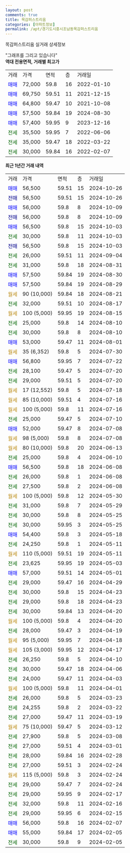 ```yaml
---
layout: post
comments: true
title: 목감퍼스트리움
categories: [아파트정보]
permalink: /apt/경기도시흥시조남동목감퍼스트리움
---
```


목감퍼스트리움 실거래 상세정보

<script type="text/javascript">
  google.charts.load('current', {'packages':['line', 'corechart']});
  google.charts.setOnLoadCallback(drawChart);

  function drawChart() {
    var data = new google.visualization.DataTable();
    data.addColumn('date', '거래일');
    data.addColumn('number', "매매");
    data.addColumn('number', "전세");
    data.addColumn('number', "전매");

    data.addRows([[new Date(Date.parse("2024-10-26")), 56500, null, null], [new Date(Date.parse("2024-10-26")), null, null, 56500], [new Date(Date.parse("2024-10-09")), 56000, null, null], [new Date(Date.parse("2024-10-09")), null, null, 56000], [new Date(Date.parse("2024-10-03")), 56500, null, null], [new Date(Date.parse("2024-10-03")), null, 30000, null], [new Date(Date.parse("2024-10-03")), null, null, 56500], [new Date(Date.parse("2024-09-04")), null, 26000, null], [new Date(Date.parse("2024-08-31")), null, 31000, null], [new Date(Date.parse("2024-08-30")), 57500, null, null], [new Date(Date.parse("2024-08-29")), 57500, null, null], [new Date(Date.parse("2024-08-21")), null, null, null], [new Date(Date.parse("2024-08-17")), null, 32000, null], [new Date(Date.parse("2024-08-15")), null, null, null], [new Date(Date.parse("2024-08-10")), null, 25000, null], [new Date(Date.parse("2024-08-10")), null, 30000, null], [new Date(Date.parse("2024-08-01")), 53000, null, null], [new Date(Date.parse("2024-07-30")), null, null, null], [new Date(Date.parse("2024-07-22")), 56800, null, null], [new Date(Date.parse("2024-07-20")), null, 28100, null], [new Date(Date.parse("2024-07-20")), null, 29000, null], [new Date(Date.parse("2024-07-18")), null, null, null], [new Date(Date.parse("2024-07-16")), null, null, null], [new Date(Date.parse("2024-07-16")), null, null, null], [new Date(Date.parse("2024-07-10")), null, 25000, null], [new Date(Date.parse("2024-07-08")), 52000, null, null], [new Date(Date.parse("2024-07-08")), null, null, null], [new Date(Date.parse("2024-06-13")), null, null, null], [new Date(Date.parse("2024-06-10")), null, 25000, null], [new Date(Date.parse("2024-06-08")), 56500, null, null], [new Date(Date.parse("2024-06-08")), null, 26000, null], [new Date(Date.parse("2024-06-08")), null, 27500, null], [new Date(Date.parse("2024-05-30")), null, null, null], [new Date(Date.parse("2024-05-29")), null, 31000, null], [new Date(Date.parse("2024-05-25")), null, 30000, null], [new Date(Date.parse("2024-05-25")), null, 30000, null], [new Date(Date.parse("2024-05-18")), 54400, null, null], [new Date(Date.parse("2024-05-11")), null, 24250, null], [new Date(Date.parse("2024-05-11")), null, null, null], [new Date(Date.parse("2024-05-03")), null, 23625, null], [new Date(Date.parse("2024-05-01")), 57000, null, null], [new Date(Date.parse("2024-04-29")), null, 29000, null], [new Date(Date.parse("2024-04-23")), null, 30000, null], [new Date(Date.parse("2024-04-23")), null, 29000, null], [new Date(Date.parse("2024-04-20")), null, 30000, null], [new Date(Date.parse("2024-04-20")), null, null, null], [new Date(Date.parse("2024-04-19")), null, 28000, null], [new Date(Date.parse("2024-04-18")), null, null, null], [new Date(Date.parse("2024-04-17")), null, null, null], [new Date(Date.parse("2024-04-10")), null, 26250, null], [new Date(Date.parse("2024-04-06")), null, 30000, null], [new Date(Date.parse("2024-04-03")), null, 24000, null], [new Date(Date.parse("2024-04-01")), null, null, null], [new Date(Date.parse("2024-03-23")), null, 26000, null], [new Date(Date.parse("2024-03-22")), null, 24255, null], [new Date(Date.parse("2024-03-19")), null, 27000, null], [new Date(Date.parse("2024-03-12")), null, null, null], [new Date(Date.parse("2024-03-08")), null, 27900, null], [new Date(Date.parse("2024-03-01")), null, 27000, null], [new Date(Date.parse("2024-02-28")), null, 28000, null], [new Date(Date.parse("2024-02-24")), null, 27000, null], [new Date(Date.parse("2024-02-24")), null, null, null], [new Date(Date.parse("2024-02-24")), null, 29000, null], [new Date(Date.parse("2024-02-17")), null, 29000, null], [new Date(Date.parse("2024-02-16")), null, 32000, null], [new Date(Date.parse("2024-02-15")), null, 29000, null], [new Date(Date.parse("2024-02-07")), 56000, null, null], [new Date(Date.parse("2024-02-05")), 55000, null, null], [new Date(Date.parse("2024-02-05")), null, 30000, null]]);

    var options = {
      hAxis: {
        format: 'yyyy/MM/dd'
      },    
      lineWidth: 0,
      pointsVisible: true,    
      title: '최근 1년간 유형별 실거래가 분포',
      legend: { position: 'bottom' }
    };

    var formatter = new google.visualization.NumberFormat({pattern:'###,###'} );
    formatter.format(data, 1);
    formatter.format(data, 2);
    
    setTimeout(function() {
        var chart = new google.visualization.LineChart(document.getElementById('columnchart_material'));
        chart.draw(data, (options));
        document.getElementById('loading').style.display = 'none';
    }, 200);
  }
</script>


<div id="loading" style="z-index:20; display: block; margin-left: 0px">"그래프를 그리고 있습니다"</div>
<div id="columnchart_material" style="width: 95%; margin-left: 0px; display: block"></div>
<!-- contents start -->
<b>역대 전용면적, 거래별 최고가</b>
<table class="sortable">
    <tr>
      <td>거래</td>
      <td>가격</td>
      <td>면적</td>
      <td>층</td>
      <td>거래일</td>
    </tr>
        <tr>
          <td><a style="color: blue">매매</a></td>
          <td>72,000</td>
          <td>59.8</td>
          <td>16</td>
          <td>2022-01-10</td>
        </tr>            <tr>
          <td><a style="color: blue">매매</a></td>
          <td>69,750</td>
          <td>59.51</td>
          <td>11</td>
          <td>2021-12-15</td>
        </tr>            <tr>
          <td><a style="color: blue">매매</a></td>
          <td>64,800</td>
          <td>59.47</td>
          <td>10</td>
          <td>2021-10-08</td>
        </tr>            <tr>
          <td><a style="color: blue">매매</a></td>
          <td>57,500</td>
          <td>59.84</td>
          <td>19</td>
          <td>2024-08-30</td>
        </tr>            <tr>
          <td><a style="color: blue">매매</a></td>
          <td>57,400</td>
          <td>59.95</td>
          <td>9</td>
          <td>2023-12-16</td>
        </tr>        
        <tr>
              <td><a style="color: darkgreen">전세</a></td>
              <td>35,500</td>
              <td>59.95</td>
              <td>7</td>
              <td>2022-06-06</td>
            </tr>            <tr>
              <td><a style="color: darkgreen">전세</a></td>
              <td>35,000</td>
              <td>59.47</td>
              <td>18</td>
              <td>2022-03-22</td>
            </tr>            <tr>
              <td><a style="color: darkgreen">전세</a></td>
              <td>30,000</td>
              <td>59.84</td>
              <td>16</td>
              <td>2022-02-07</td>
            </tr>        
    
</table>

<b>최근 1년간 거래 내역</b>

<table class="sortable">
    <tr>
      <td>거래</td>
      <td>가격</td>
      <td>면적</td>
      <td>층</td>
      <td>거래일</td>
    </tr>
    <tr>
      <td><a style="color: blue">매매</a></td>
      <td>56,500</td>
      <td>59.51</td>
      <td>15</td>
      <td>2024-10-26</td>
    </tr>          <tr>
      <td><a style="color: darkblue">전매</a></td>
      <td>56,500</td>
      <td>59.51</td>
      <td>15</td>
      <td>2024-10-26</td>
    </tr>          <tr>
      <td><a style="color: blue">매매</a></td>
      <td>56,000</td>
      <td>59.8</td>
      <td>8</td>
      <td>2024-10-09</td>
    </tr>          <tr>
      <td><a style="color: darkblue">전매</a></td>
      <td>56,000</td>
      <td>59.8</td>
      <td>8</td>
      <td>2024-10-09</td>
    </tr>          <tr>
      <td><a style="color: blue">매매</a></td>
      <td>56,500</td>
      <td>59.8</td>
      <td>15</td>
      <td>2024-10-03</td>
    </tr>          <tr>
      <td><a style="color: darkgreen">전세</a></td>
      <td>30,000</td>
      <td>59.8</td>
      <td>11</td>
      <td>2024-10-03</td>
    </tr>          <tr>
      <td><a style="color: darkblue">전매</a></td>
      <td>56,500</td>
      <td>59.8</td>
      <td>15</td>
      <td>2024-10-03</td>
    </tr>          <tr>
      <td><a style="color: darkgreen">전세</a></td>
      <td>26,000</td>
      <td>59.51</td>
      <td>11</td>
      <td>2024-09-04</td>
    </tr>          <tr>
      <td><a style="color: darkgreen">전세</a></td>
      <td>31,000</td>
      <td>59.8</td>
      <td>18</td>
      <td>2024-08-31</td>
    </tr>          <tr>
      <td><a style="color: blue">매매</a></td>
      <td>57,500</td>
      <td>59.84</td>
      <td>19</td>
      <td>2024-08-30</td>
    </tr>          <tr>
      <td><a style="color: blue">매매</a></td>
      <td>57,500</td>
      <td>59.84</td>
      <td>19</td>
      <td>2024-08-29</td>
    </tr>          <tr>
      <td><a style="color: darkgoldenrod">월세</a></td>
      <td>90 (10,000)</td>
      <td>59.84</td>
      <td>18</td>
      <td>2024-08-21</td>
    </tr>          <tr>
      <td><a style="color: darkgreen">전세</a></td>
      <td>32,000</td>
      <td>59.51</td>
      <td>10</td>
      <td>2024-08-17</td>
    </tr>          <tr>
      <td><a style="color: darkgoldenrod">월세</a></td>
      <td>100 (5,000)</td>
      <td>59.95</td>
      <td>19</td>
      <td>2024-08-15</td>
    </tr>          <tr>
      <td><a style="color: darkgreen">전세</a></td>
      <td>25,000</td>
      <td>59.8</td>
      <td>14</td>
      <td>2024-08-10</td>
    </tr>          <tr>
      <td><a style="color: darkgreen">전세</a></td>
      <td>30,000</td>
      <td>59.8</td>
      <td>8</td>
      <td>2024-08-10</td>
    </tr>          <tr>
      <td><a style="color: blue">매매</a></td>
      <td>53,000</td>
      <td>59.47</td>
      <td>11</td>
      <td>2024-08-01</td>
    </tr>          <tr>
      <td><a style="color: darkgoldenrod">월세</a></td>
      <td>35 (6,352)</td>
      <td>59.8</td>
      <td>5</td>
      <td>2024-07-30</td>
    </tr>          <tr>
      <td><a style="color: blue">매매</a></td>
      <td>56,800</td>
      <td>59.95</td>
      <td>7</td>
      <td>2024-07-22</td>
    </tr>          <tr>
      <td><a style="color: darkgreen">전세</a></td>
      <td>28,100</td>
      <td>59.47</td>
      <td>5</td>
      <td>2024-07-20</td>
    </tr>          <tr>
      <td><a style="color: darkgreen">전세</a></td>
      <td>29,000</td>
      <td>59.51</td>
      <td>5</td>
      <td>2024-07-20</td>
    </tr>          <tr>
      <td><a style="color: darkgoldenrod">월세</a></td>
      <td>17 (12,552)</td>
      <td>59.8</td>
      <td>5</td>
      <td>2024-07-18</td>
    </tr>          <tr>
      <td><a style="color: darkgoldenrod">월세</a></td>
      <td>85 (10,000)</td>
      <td>59.51</td>
      <td>4</td>
      <td>2024-07-16</td>
    </tr>          <tr>
      <td><a style="color: darkgoldenrod">월세</a></td>
      <td>100 (5,000)</td>
      <td>59.8</td>
      <td>11</td>
      <td>2024-07-16</td>
    </tr>          <tr>
      <td><a style="color: darkgreen">전세</a></td>
      <td>25,000</td>
      <td>59.47</td>
      <td>5</td>
      <td>2024-07-10</td>
    </tr>          <tr>
      <td><a style="color: blue">매매</a></td>
      <td>52,000</td>
      <td>59.47</td>
      <td>8</td>
      <td>2024-07-08</td>
    </tr>          <tr>
      <td><a style="color: darkgoldenrod">월세</a></td>
      <td>98 (5,000)</td>
      <td>59.8</td>
      <td>8</td>
      <td>2024-07-08</td>
    </tr>          <tr>
      <td><a style="color: darkgoldenrod">월세</a></td>
      <td>80 (10,000)</td>
      <td>59.8</td>
      <td>20</td>
      <td>2024-06-13</td>
    </tr>          <tr>
      <td><a style="color: darkgreen">전세</a></td>
      <td>25,000</td>
      <td>59.8</td>
      <td>4</td>
      <td>2024-06-10</td>
    </tr>          <tr>
      <td><a style="color: blue">매매</a></td>
      <td>56,500</td>
      <td>59.8</td>
      <td>18</td>
      <td>2024-06-08</td>
    </tr>          <tr>
      <td><a style="color: darkgreen">전세</a></td>
      <td>26,000</td>
      <td>59.8</td>
      <td>1</td>
      <td>2024-06-08</td>
    </tr>          <tr>
      <td><a style="color: darkgreen">전세</a></td>
      <td>27,500</td>
      <td>59.8</td>
      <td>2</td>
      <td>2024-06-08</td>
    </tr>          <tr>
      <td><a style="color: darkgoldenrod">월세</a></td>
      <td>100 (5,000)</td>
      <td>59.8</td>
      <td>12</td>
      <td>2024-05-30</td>
    </tr>          <tr>
      <td><a style="color: darkgreen">전세</a></td>
      <td>31,000</td>
      <td>59.8</td>
      <td>7</td>
      <td>2024-05-29</td>
    </tr>          <tr>
      <td><a style="color: darkgreen">전세</a></td>
      <td>30,000</td>
      <td>59.8</td>
      <td>8</td>
      <td>2024-05-25</td>
    </tr>          <tr>
      <td><a style="color: darkgreen">전세</a></td>
      <td>30,000</td>
      <td>59.95</td>
      <td>3</td>
      <td>2024-05-25</td>
    </tr>          <tr>
      <td><a style="color: blue">매매</a></td>
      <td>54,400</td>
      <td>59.8</td>
      <td>3</td>
      <td>2024-05-18</td>
    </tr>          <tr>
      <td><a style="color: darkgreen">전세</a></td>
      <td>24,250</td>
      <td>59.8</td>
      <td>1</td>
      <td>2024-05-11</td>
    </tr>          <tr>
      <td><a style="color: darkgoldenrod">월세</a></td>
      <td>110 (5,000)</td>
      <td>59.51</td>
      <td>19</td>
      <td>2024-05-11</td>
    </tr>          <tr>
      <td><a style="color: darkgreen">전세</a></td>
      <td>23,625</td>
      <td>59.95</td>
      <td>19</td>
      <td>2024-05-03</td>
    </tr>          <tr>
      <td><a style="color: blue">매매</a></td>
      <td>57,000</td>
      <td>59.51</td>
      <td>14</td>
      <td>2024-05-01</td>
    </tr>          <tr>
      <td><a style="color: darkgreen">전세</a></td>
      <td>29,000</td>
      <td>59.47</td>
      <td>16</td>
      <td>2024-04-29</td>
    </tr>          <tr>
      <td><a style="color: darkgreen">전세</a></td>
      <td>30,000</td>
      <td>59.8</td>
      <td>15</td>
      <td>2024-04-23</td>
    </tr>          <tr>
      <td><a style="color: darkgreen">전세</a></td>
      <td>29,000</td>
      <td>59.8</td>
      <td>18</td>
      <td>2024-04-23</td>
    </tr>          <tr>
      <td><a style="color: darkgreen">전세</a></td>
      <td>30,000</td>
      <td>59.84</td>
      <td>13</td>
      <td>2024-04-20</td>
    </tr>          <tr>
      <td><a style="color: darkgoldenrod">월세</a></td>
      <td>100 (5,000)</td>
      <td>59.8</td>
      <td>4</td>
      <td>2024-04-20</td>
    </tr>          <tr>
      <td><a style="color: darkgreen">전세</a></td>
      <td>28,000</td>
      <td>59.47</td>
      <td>3</td>
      <td>2024-04-19</td>
    </tr>          <tr>
      <td><a style="color: darkgoldenrod">월세</a></td>
      <td>95 (5,000)</td>
      <td>59.95</td>
      <td>7</td>
      <td>2024-04-18</td>
    </tr>          <tr>
      <td><a style="color: darkgoldenrod">월세</a></td>
      <td>105 (3,000)</td>
      <td>59.95</td>
      <td>12</td>
      <td>2024-04-17</td>
    </tr>          <tr>
      <td><a style="color: darkgreen">전세</a></td>
      <td>26,250</td>
      <td>59.8</td>
      <td>5</td>
      <td>2024-04-10</td>
    </tr>          <tr>
      <td><a style="color: darkgreen">전세</a></td>
      <td>30,000</td>
      <td>59.47</td>
      <td>18</td>
      <td>2024-04-06</td>
    </tr>          <tr>
      <td><a style="color: darkgreen">전세</a></td>
      <td>24,000</td>
      <td>59.47</td>
      <td>11</td>
      <td>2024-04-03</td>
    </tr>          <tr>
      <td><a style="color: darkgoldenrod">월세</a></td>
      <td>100 (5,000)</td>
      <td>59.8</td>
      <td>11</td>
      <td>2024-04-01</td>
    </tr>          <tr>
      <td><a style="color: darkgreen">전세</a></td>
      <td>26,000</td>
      <td>59.8</td>
      <td>5</td>
      <td>2024-03-23</td>
    </tr>          <tr>
      <td><a style="color: darkgreen">전세</a></td>
      <td>24,255</td>
      <td>59.8</td>
      <td>2</td>
      <td>2024-03-22</td>
    </tr>          <tr>
      <td><a style="color: darkgreen">전세</a></td>
      <td>27,000</td>
      <td>59.47</td>
      <td>11</td>
      <td>2024-03-19</td>
    </tr>          <tr>
      <td><a style="color: darkgoldenrod">월세</a></td>
      <td>75 (10,000)</td>
      <td>59.47</td>
      <td>5</td>
      <td>2024-03-12</td>
    </tr>          <tr>
      <td><a style="color: darkgreen">전세</a></td>
      <td>27,900</td>
      <td>59.8</td>
      <td>5</td>
      <td>2024-03-08</td>
    </tr>          <tr>
      <td><a style="color: darkgreen">전세</a></td>
      <td>27,000</td>
      <td>59.51</td>
      <td>4</td>
      <td>2024-03-01</td>
    </tr>          <tr>
      <td><a style="color: darkgreen">전세</a></td>
      <td>28,000</td>
      <td>59.84</td>
      <td>16</td>
      <td>2024-02-28</td>
    </tr>          <tr>
      <td><a style="color: darkgreen">전세</a></td>
      <td>27,000</td>
      <td>59.51</td>
      <td>3</td>
      <td>2024-02-24</td>
    </tr>          <tr>
      <td><a style="color: darkgoldenrod">월세</a></td>
      <td>115 (5,000)</td>
      <td>59.8</td>
      <td>3</td>
      <td>2024-02-24</td>
    </tr>          <tr>
      <td><a style="color: darkgreen">전세</a></td>
      <td>29,000</td>
      <td>59.47</td>
      <td>7</td>
      <td>2024-02-24</td>
    </tr>          <tr>
      <td><a style="color: darkgreen">전세</a></td>
      <td>29,000</td>
      <td>59.95</td>
      <td>9</td>
      <td>2024-02-17</td>
    </tr>          <tr>
      <td><a style="color: darkgreen">전세</a></td>
      <td>32,000</td>
      <td>59.8</td>
      <td>11</td>
      <td>2024-02-16</td>
    </tr>          <tr>
      <td><a style="color: darkgreen">전세</a></td>
      <td>29,000</td>
      <td>59.95</td>
      <td>6</td>
      <td>2024-02-15</td>
    </tr>          <tr>
      <td><a style="color: blue">매매</a></td>
      <td>56,000</td>
      <td>59.8</td>
      <td>16</td>
      <td>2024-02-07</td>
    </tr>          <tr>
      <td><a style="color: blue">매매</a></td>
      <td>55,000</td>
      <td>59.84</td>
      <td>17</td>
      <td>2024-02-05</td>
    </tr>          <tr>
      <td><a style="color: darkgreen">전세</a></td>
      <td>30,000</td>
      <td>59.8</td>
      <td>9</td>
      <td>2024-02-05</td>
    </tr>      </table>
<!-- contents end -->    

